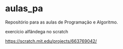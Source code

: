 # aulas_pa
Repositório para as aulas de Programação e Algoritmo.  

exercício alfândega no scratch


https://scratch.mit.edu/projects/663769042/
